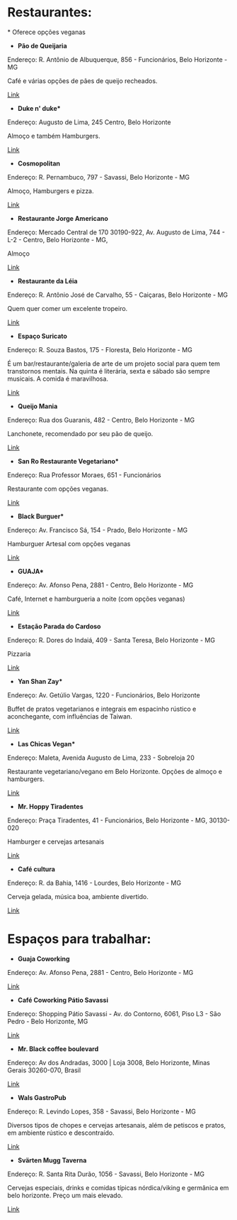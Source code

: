# Restaurantes:

\* Oferece opções veganas

- **Pão de Queijaria**

Endereço: R. Antônio de Albuquerque, 856 - Funcionários, Belo Horizonte - MG

Café e várias opções de pães de queijo recheados.

[Link](https://www.tripadvisor.com.br/Restaurant_Review-g303374-d6542167-Reviews-A_Pao_De_Queijaria-Belo_Horizonte_State_of_Minas_Gerais.html)

- **Duke n' duke\***

Endereço: Augusto de Lima, 245 Centro, Belo Horizonte

Almoço e também Hamburgers.

[Link](https://www.tripadvisor.com.br/Restaurant_Review-g303374-d9764553-Reviews-Duke_n_Duke-Belo_Horizonte_State_of_Minas_Gerais.html)

- **Cosmopolitan**

Endereço: R. Pernambuco, 797 - Savassi, Belo Horizonte - MG

Almoço, Hamburgers e pizza.

[Link](https://www.tripadvisor.com.br/Restaurant_Review-g303374-d7173302-Reviews-Cosmopolitan_Hamburgueria-Belo_Horizonte_State_of_Minas_Gerais.html)

- **Restaurante Jorge Americano**

Endereço: Mercado Central de 170 30190-922, Av. Augusto de Lima, 744 - L-2 - Centro, Belo Horizonte - MG,

Almoço

[Link](https://www.tripadvisor.com.br/Restaurant_Review-g303374-d8424808-Reviews-Restaurante_Jorge_Americano-Belo_Horizonte_State_of_Minas_Gerais.html)

- **Restaurante da Léia**

Endereço: R. Antônio José de Carvalho, 55 - Caiçaras, Belo Horizonte - MG

Quem quer comer um excelente tropeiro.

[Link](https://kekanto.com.br/biz/restaurante-da-leia)

- **Espaço Suricato**

Endereço: R. Souza Bastos, 175 - Floresta, Belo Horizonte - MG

É um bar/restaurante/galeria de arte de um projeto social para quem tem transtornos mentais. Na quinta é literária, sexta e sábado são sempre musicais. A comida é maravilhosa.

[Link](https://pt.foursquare.com/v/espa%C3%A7o-suricato/54cd5660498ebdd6b193b5fc)

- **Queijo Mania**

Endereço: Rua dos Guaranis, 482 - Centro, Belo Horizonte - MG

Lanchonete, recomendado por seu pão de queijo.

[Link](https://kekanto.com.br/biz/queijo-mania-lanches)

- **San Ro Restaurante Vegetariano\***

Endereço: Rua Professor Moraes, 651 - Funcionários

Restaurante com opções veganas.

[Link](https://www.tripadvisor.com/Restaurant_Review-g303374-d2361558-Reviews-San_Ro-Belo_Horizonte_State_of_Minas_Gerais.html)

- **Black Burguer\***

Endereço: Av. Francisco Sá, 154 - Prado, Belo Horizonte - MG

Hamburguer Artesal com opções veganas

[Link](https://www.tripadvisor.com.br/Restaurant_Review-g303374-d10125825-Reviews-Black_Burger_Artesanal-Belo_Horizonte_State_of_Minas_Gerais.html)

- **GUAJA\***

Endereço: Av. Afonso Pena, 2881 - Centro, Belo Horizonte - MG

Café, Internet e hamburgueria a noite (com opções veganas)

[Link](http://guaja.cc/)

- **Estação Parada do Cardoso**

Endereço: R. Dores do Indaiá, 409 - Santa Teresa, Belo Horizonte - MG

Pizzaria

[Link](https://www.tripadvisor.com.br/Restaurant_Review-g303374-d4534214-Reviews-Parada_do_Cardoso-Belo_Horizonte_State_of_Minas_Gerais.html)

- **Yan Shan Zay\***

Endereço: Av. Getúlio Vargas, 1220 - Funcionários, Belo Horizonte

Buffet de pratos vegetarianos e integrais em espacinho rústico e aconchegante, com influências de Taiwan.

[Link](https://www.tripadvisor.com/Restaurant_Review-g303374-d8027277-Reviews-Yan_Shan_Zay-Belo_Horizonte_State_of_Minas_Gerais.html)

- **Las Chicas Vegan\***

Endereço: Maleta, Avenida Augusto de Lima, 233 - Sobreloja 20

Restaurante vegetariano/vegano em Belo Horizonte. Opções de almoço e hamburgers.

[Link](https://www.tripadvisor.com/Restaurant_Review-g303374-d10461157-Reviews-Las_Chicas_Vegan-Belo_Horizonte_State_of_Minas_Gerais.html)

- **Mr. Hoppy Tiradentes**

Endereço: Praça Tiradentes, 41 - Funcionários, Belo Horizonte - MG, 30130-020

Hamburger e cervejas artesanais

[Link](https://www.facebook.com/mrhoppypcatiradentes/)

- **Café cultura**

Endereço: R. da Bahia, 1416 - Lourdes, Belo Horizonte - MG

Cerveja gelada, música boa, ambiente divertido.

[Link](https://www.tripadvisor.com.br/Restaurant_Review-g303374-d5648529-Reviews-Cafe_Cultura-Belo_Horizonte_State_of_Minas_Gerais.html)


# Espaços para trabalhar:

- **Guaja Coworking**

Endereço: Av. Afonso Pena, 2881 - Centro, Belo Horizonte - MG

[Link](http://guaja.cc/)

- **Café Coworking Pátio Savassi**

Endereço: Shopping Pátio Savassi - Av. do Contorno, 6061, Piso L3 - São Pedro - Belo Horizonte, MG

[Link](https://beerorcoffee.com/coworking/space/cafe-coworking-patio-savassi--belo-horizonte)

- **Mr. Black coffee boulevard**

Endereço: Av dos Andradas, 3000 | Loja 3008, Belo Horizonte, Minas Gerais 30260-070, Brasil

[Link](https://www.tripadvisor.com.br/Restaurant_Review-g303374-d7253370-Reviews-Mr_Black_Cafe_Gourmet_Boulevard_Shopping-Belo_Horizonte_State_of_Minas_Gerais.html)
- **Wals GastroPub**

Endereço: R. Levindo Lopes, 358 - Savassi, Belo Horizonte - MG

Diversos tipos de chopes e cervejas artesanais, além de petiscos e pratos, em ambiente rústico e descontraído.

[Link](https://www.tripadvisor.com/Restaurant_Review-g303374-d8830710-Reviews-Wals_Gastropub-Belo_Horizonte_State_of_Minas_Gerais.html)

- **Svärten Mugg Taverna**

Endereço: R. Santa Rita Durão, 1056 - Savassi, Belo Horizonte - MG

Cervejas especiais, drinks e comidas típicas nórdica/viking e germânica em belo horizonte. Preço um mais elevado.

[Link](https://www.tripadvisor.com.br/Restaurant_Review-g303374-d10297004-Reviews-Svarten_Mugg_Taverna-Belo_Horizonte_State_of_Minas_Gerais.html)
